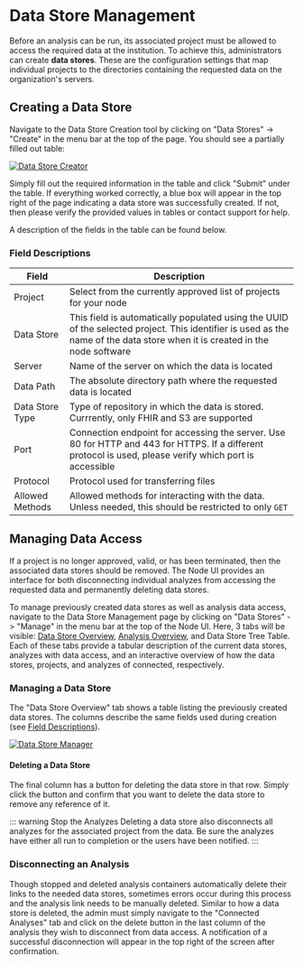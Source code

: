 # Data Store Management

Before an analysis can be run, its associated project must be allowed to access the required data at the institution. 
To achieve this, administrators can create **data stores**. These are the configuration settings that map individual 
projects to the directories containing the requested data on the organization's servers.

## Creating a Data Store
Navigate to the Data Store Creation tool by clicking on "Data Stores" -> "Create" in the menu bar at the top of the 
page. You should see a partially filled out table:

[![Data Store Creator](/images/node_ui_images/data_store_creator.png)](/images/node_ui_images/data_store_creator.png)

Simply fill out the required information in the table and click "Submit" under the table. If everything worked 
correctly, a blue box will appear in the top right of the page indicating a data store was successfully created. If 
not, then please verify the provided values in tables or contact support for help.

A description of the fields in the table can be found below.

### Field Descriptions
| **Field**       | **Description**                                                                                                                                                             |
|-----------------|-----------------------------------------------------------------------------------------------------------------------------------------------------------------------------|
| Project         | Select from the currently approved list of projects for your node                                                                                                           |
| Data Store      | This field is automatically populated using the UUID of the selected project. This identifier is used as the name of the data store when it is created in the node software |
| Server          | Name of the server on which the data is located                                                                                                                             |
| Data Path       | The absolute directory path where the requested data is located                                                                                                             |
| Data Store Type | Type of repository in which the data is stored. Currrently, only FHIR and S3 are supported                                                                                  |
| Port            | Connection endpoint for accessing the server. Use 80 for HTTP and 443 for HTTPS. If a different protocol is used, please verify which port is accessible                    |
| Protocol        | Protocol used for transferring files                                                                                                                                        |
| Allowed Methods | Allowed methods for interacting with the data. Unless needed, this should be restricted to only `GET`                                                                         

## Managing Data Access
If a project is no longer approved, valid, or has been terminated, then the associated data stores should be removed. 
The Node UI provides an interface for both disconnecting individual analyzes from accessing the requested data and 
permanently deleting data stores.

To manage previously created data stores as well as analysis data access, navigate to the Data Store Management page by
clicking on "Data Stores" -> "Manage" in the menu bar at the top of the Node UI. Here, 3 tabs will be visible: 
[Data Store Overview](#managing-a-data-store), [Analysis Overview](#disconnecting-an-analysis), and Data Store Tree 
Table. Each of these tabs provide a tabular description of the current data stores, analyzes with data access, and an 
interactive overview of how the data stores, projects, and analyzes of connected, respectively.

### Managing a Data Store
The "Data Store Overview" tab shows a table listing the previously created data stores. The columns describe the same fields used during 
creation (see [Field Descriptions](#field-descriptions)).

[![Data Store Manager](/images/node_ui_images/datastore_manager.png)](/images/node_ui_images/datastore_manager.png)

#### Deleting a Data Store
The final column has a button for deleting the data store in that row. Simply click the button and confirm that you 
want to delete the data store to remove any reference of it.

::: warning Stop the Analyzes
Deleting a data store also disconnects all analyzes for the associated project from the data. Be sure the analyzes 
have either all run to completion or the users have been notified.
:::

### Disconnecting an Analysis
Though stopped and deleted analysis containers automatically delete their links to the needed data stores, sometimes 
errors occur during this process and the analysis link needs to be manually deleted. Similar to how a data store is 
deleted, the admin must simply navigate to the "Connected Analyses" tab and click on the delete button in the last 
column of the analysis they wish to disconnect from data access. A notification of a successful disconnection will 
appear in the top right of the screen after confirmation.
